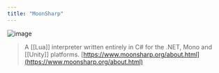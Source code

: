```yaml
---
title: "MoonSharp"
---
```


![image](https://gyazo.com/c355a93062771028f58c7ea163a5fccf/thumb/1000)
> A [[Lua]] interpreter written entirely in C# for the .NET, Mono and [[Unity]] platforms.
[https://www.moonsharp.org/about.html](https://www.moonsharp.org/about.html)
